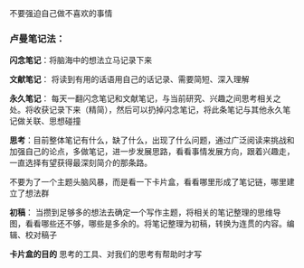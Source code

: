 
不要强迫自己做不喜欢的事情



### 卢曼笔记法：



**闪念笔记**：将脑海中的想法立马记录下来



**文献笔记**： 将读到有用的话语用自己的话记录、需要简短、深入理解



**永久笔记**： 每天一翻闪念笔记和文献笔记，与当前研究、兴趣之间思考相关之处。将收获记录下来（精简），然后可以扔掉闪念笔记，将此条笔记与其他永久笔记做关联、思想碰撞



**思考**：目前整体笔记有什么，缺了什么，出现了什么问题，通过广泛阅读来挑战和加强自己的论点，多做笔记，进一步发展思路，看看事情发展方向，跟着兴趣走，一直选择有望获得最深刻简介的那条路。

不要为了一个主题头脑风暴，而是看一下卡片盒，看看哪里形成了笔记链，哪里建立了想法群



**初稿**： 当攒到足够多的想法去确定一个写作主题，将相关的笔记整理的思维导图，看看哪些还不够，哪些是多余的。将笔记整理为初稿，转换为连贯的内容。编辑、校对稿子


**卡片盒的目的** 思考的工具、对我们的思考有帮助时才写
